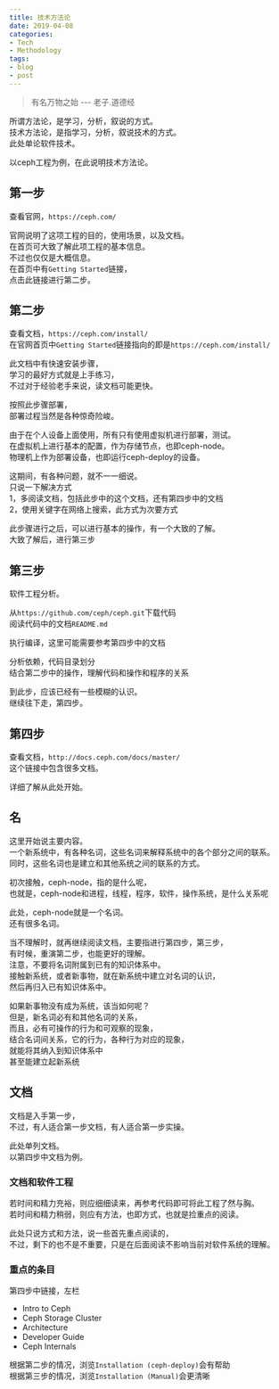 ```yaml
---
title: 技术方法论
date: 2019-04-08
categories:
- Tech
- Methodology
tags:
- blog
- post
---
```


> 有名万物之始  --- 老子.道德经

所谓方法论，是学习，分析，叙说的方式。  
技术方法论，是指学习，分析，叙说技术的方式。  
此处单论软件技术。  

以ceph工程为例，在此说明技术方法论。  

## 第一步

查看官网，`https://ceph.com/`  

官网说明了这项工程的目的，使用场景，以及文档。  
在首页可大致了解此项工程的基本信息。  
不过也仅仅是大概信息。  
在首页中有`Getting Started`链接，  
点击此链接进行第二步。  

## 第二步

查看文档，`https://ceph.com/install/`  
在官网首页中`Getting Started`链接指向的即是`https://ceph.com/install/`  

此文档中有快速安装步骤，  
学习的最好方式就是上手练习，  
不过对于经验老手来说，读文档可能更快。  

按照此步骤部署，  
部署过程当然是各种惊奇险峻。  

由于在个人设备上面使用，所有只有使用虚拟机进行部署，测试。  
在虚拟机上进行基本的配置，作为存储节点，也即ceph-node。  
物理机上作为部署设备，也即运行ceph-deploy的设备。  

这期间，有各种问题，就不一一细说。  
只说一下解决方式  
1，多阅读文档，包括此步中的这个文档，还有第四步中的文档  
2，使用关键字在网络上搜索，此方式为次要方式  

此步骤进行之后，可以进行基本的操作，有一个大致的了解。  
大致了解后，进行第三步  

## 第三步  

软件工程分析。  

从`https://github.com/ceph/ceph.git`下载代码  
阅读代码中的文档`README.md`  

执行编译，这里可能需要参考第四步中的文档  

分析依赖，代码目录划分  
结合第二步中的操作，理解代码和操作和程序的关系  

到此步，应该已经有一些模糊的认识。  
继续往下走，第四步。  

## 第四步

查看文档，`http://docs.ceph.com/docs/master/`  
这个链接中包含很多文档。  

详细了解从此处开始。  

## 名

这里开始说主要内容。  
一个新系统中，有各种名词，这些名词来解释系统中的各个部分之间的联系。  
同时，这些名词也是建立和其他系统之间的联系的方式。  

初次接触，ceph-node，指的是什么呢，  
也就是，ceph-node和进程，线程，程序，软件，操作系统，是什么关系呢  

此处，ceph-node就是一个名词。  
还有很多名词。  

当不理解时，就再继续阅读文档，主要指进行第四步，第三步，  
有时候，重演第二步，也能更好的理解。  
注意，不要将名词附属到已有的知识体系中。  
接触新系统，或者新事物，就在新系统中建立对名词的认识，  
然后再归入已有知识体系中。  

如果新事物没有成为系统，该当如何呢？  
但是，新名词必有和其他名词的关系，  
而且，必有可操作的行为和可观察的现象，  
结合名词间关系，它的行为，各种行为对应的现象，  
就能将其纳入到知识体系中  
甚至能建立起新系统  

## 文档

文档是入手第一步，  
不过，有人适合第一步文档，有人适合第一步实操。  

此处单列文档。  
以第四步中文档为例。  

### 文档和软件工程

若时间和精力充裕，则应细细读来，再参考代码即可将此工程了然与胸。  
若时间和精力稍弱，则应有方法，也即方式，也就是捡重点的阅读。  

此处只说方式和方法，说一些首先重点阅读的，  
不过，剩下的也不是不重要，只是在后面阅读不影响当前对软件系统的理解。  

### 重点的条目

第四步中链接，左栏  
- Intro to Ceph  
- Ceph Storage Cluster  
- Architecture  
- Developer Guide  
- Ceph Internals  

根据第二步的情况，浏览`Installation (ceph-deploy)`会有帮助  
根据第三步的情况，浏览`Installation (Manual)`会更清晰  


